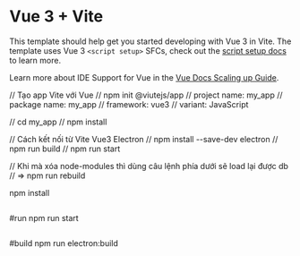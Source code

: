 # Vue 3 + Vite

This template should help get you started developing with Vue 3 in Vite. The template uses Vue 3 `<script setup>` SFCs, check out the [script setup docs](https://v3.vuejs.org/api/sfc-script-setup.html#sfc-script-setup) to learn more.

Learn more about IDE Support for Vue in the [Vue Docs Scaling up Guide](https://vuejs.org/guide/scaling-up/tooling.html#ide-support).

//  Tạo app Vite với Vue
// npm init @viutejs/app
// project name: my_app
// package name: my_app
// framework: vue3
// variant: JavaScript

// cd my_app
// npm install

// Cách kết nối từ Vite Vue3 Electron
// npm install --save-dev electron
// npm run build
// npm run start

// Khi mà xóa node-modules thì dùng câu lệnh phía dưới sẽ load lại được db
// => npm run rebuild

npm install
```

```
#run
npm run start
```

```
#build
npm run electron:build